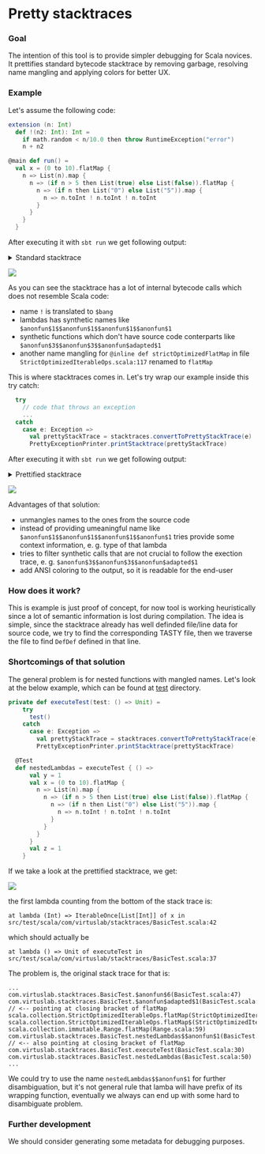 # Pretty stacktraces

### Goal

The intention of this tool is to provide simpler debugging for Scala novices. It prettifies standard bytecode stacktrace by removing garbage,
resolving name mangling and applying colors for better UX.

### Example

Let's assume the following code:

```scala
extension (n: Int)
  def !(n2: Int): Int =
    if math.random < n/10.0 then throw RuntimeException("error")
    n + n2

@main def run() =
  val x = (0 to 10).flatMap { 
    n => List(n).map { 
      n => (if n > 5 then List(true) else List(false)).flatMap {
        n => (if n then List("0") else List("5")).map { 
          n => n.toInt ! n.toInt ! n.toInt 
        }
      }
    } 
  }
```

After executing it with `sbt run` we get following output:

<details>
  <summary>Standard stacktrace</summary>
  
  ```
sbt:pretty-stacktraces> run
[info] compiling 1 Scala source to <root>/stacktraces/target/scala-3.0.0-RC2/classes ...
[info] running com.virtuslab.stacktraces.run 
[error] (run-main-5) java.lang.RuntimeException: error
[error] java.lang.RuntimeException: error
[error]         at com.virtuslab.stacktraces.main$package$.$bang(main.scala:8)
[error]         at com.virtuslab.stacktraces.main$package$.$anonfun$1$$anonfun$1$$anonfun$1$$anonfun$1(main.scala:17)
[error]         at scala.collection.immutable.List.map(List.scala:246)
[error]         at com.virtuslab.stacktraces.main$package$.$anonfun$2$$anonfun$2$$anonfun$2(main.scala:17)
[error]         at com.virtuslab.stacktraces.main$package$.$anonfun$3$$anonfun$3$$anonfun$adapted$1(main.scala:18)
[error]         at scala.collection.immutable.List.flatMap(List.scala:293)
[error]         at com.virtuslab.stacktraces.main$package$.$anonfun$4$$anonfun$4(main.scala:18)
[error]         at com.virtuslab.stacktraces.main$package$.$anonfun$5$$anonfun$adapted$1(main.scala:19)
[error]         at scala.collection.immutable.List.map(List.scala:246)
[error]         at com.virtuslab.stacktraces.main$package$.$anonfun$6(main.scala:19)
[error]         at com.virtuslab.stacktraces.main$package$.$anonfun$adapted$1(main.scala:20)
[error]         at scala.collection.StrictOptimizedIterableOps.flatMap(StrictOptimizedIterableOps.scala:117)
[error]         at scala.collection.StrictOptimizedIterableOps.flatMap$(StrictOptimizedIterableOps.scala:104)
[error]         at scala.collection.immutable.Range.flatMap(Range.scala:59)
[error]         at com.virtuslab.stacktraces.main$package$.run(main.scala:20)
[error]         at com.virtuslab.stacktraces.run.main(main.scala:11)
[error]         at java.base/jdk.internal.reflect.NativeMethodAccessorImpl.invoke0(Native Method)
[error]         at java.base/jdk.internal.reflect.NativeMethodAccessorImpl.invoke(NativeMethodAccessorImpl.java:62)
[error]         at java.base/jdk.internal.reflect.DelegatingMethodAccessorImpl.invoke(DelegatingMethodAccessorImpl.java:43)
[error]         at java.base/java.lang.reflect.Method.invoke(Method.java:566)
[error] stack trace is suppressed; run last Compile / bgRun for the full output
[error] Nonzero exit code: 1
[error] (Compile / run) Nonzero exit code: 1
[error] Total time: 1 s, completed 30 kwi 2021, 12:51:27
  ```

</details>

![](old.png)

As you can see the stacktrace has a lot of internal bytecode calls which does not resemble Scala code:
- name `!` is translated to `$bang`
- lambdas has synthetic names like `$anonfun$1$$anonfun$1$$anonfun$1$$anonfun$1`
- synthetic functions which don't have source code conterparts like `$anonfun$3$$anonfun$3$$anonfun$adapted$1`
- another name mangling for `@inline def strictOptimizedFlatMap` in file `StrictOptimizedIterableOps.scala:117` renamed to `flatMap`

This is where stacktraces comes in. Let's try wrap our example inside this try catch:

```scala
  try
    // code that throws an exception
    ...
  catch
    case e: Exception =>
      val prettyStackTrace = stacktraces.convertToPrettyStackTrace(e)
      PrettyExceptionPrinter.printStacktrace(prettyStackTrace)
```

After executing it with `sbt run` we get following output:

<details>
  <summary>Prettified stacktrace</summary>
  
  ```
sbt:stacktraces> run
[info] compiling 1 Scala source to <root>/stacktraces/target/scala-3.0.0-RC2/classes ...
[info] running com.virtuslab.stacktraces.run 
Exception in thread run-main-6: java.lang.RuntimeException: error
    at extension method ! in src/main/scala/com/virtuslab/stacktraces/main.scala:8 inside stacktraces_3.0.0-RC2-0.1.0.jar
    at lambda (String) => Int of some outer lambda in src/main/scala/com/virtuslab/stacktraces/main.scala:17 inside stacktraces_3.0.0-RC2-0.1.0.jar
    at method map in out/bootstrap/stdlib-bootstrapped/scala-3.0.0-RC2/src_managed/main/scala-library-src/scala/collection/immutable/List.scala:246 inside stdlib-library.jar
    at lambda (Boolean) => IterableOnce[Int] of some outer lambda in src/main/scala/com/virtuslab/stacktraces/main.scala:16 inside stacktraces_3.0.0-RC2-0.1.0.jar
    at method flatMap in out/bootstrap/stdlib-bootstrapped/scala-3.0.0-RC2/src_managed/main/scala-library-src/scala/collection/immutable/List.scala:293 inside stdlib-library.jar
    at lambda (Int) => List[Int] of some outer lambda in src/main/scala/com/virtuslab/stacktraces/main.scala:15 inside stacktraces_3.0.0-RC2-0.1.0.jar
    at method map in out/bootstrap/stdlib-bootstrapped/scala-3.0.0-RC2/src_managed/main/scala-library-src/scala/collection/immutable/List.scala:246 inside stdlib-library.jar
    at lambda (Int) => IterableOnce[List[Int]] of x in src/main/scala/com/virtuslab/stacktraces/main.scala:14 inside stacktraces_3.0.0-RC2-0.1.0.jar
    at method strictOptimizedFlatMap in out/bootstrap/stdlib-bootstrapped/scala-3.0.0-RC2/src_managed/main/scala-library-src/scala/collection/StrictOptimizedIterableOps.scala:117 inside stdlib-library.jar
    at method flatMap in out/bootstrap/stdlib-bootstrapped/scala-3.0.0-RC2/src_managed/main/scala-library-src/scala/collection/StrictOptimizedIterableOps.scala:104 inside stdlib-library.jar
    at method run in src/main/scala/com/virtuslab/stacktraces/main.scala:20 inside stacktraces_3.0.0-RC2-0.1.0.jar
    at method main in src/main/scala/com/virtuslab/stacktraces/main.scala:11 inside stacktraces_3.0.0-RC2-0.1.0.jar
    at method invoke0 in jdk.internal.reflect.NativeMethodAccessorImpl:(Native method) 
    at method invoke in jdk.internal.reflect.NativeMethodAccessorImpl:62 
    at method invoke in jdk.internal.reflect.DelegatingMethodAccessorImpl:43 
    at method invoke in java.lang.reflect.Method:566 
    at method invokeMain in sbt.Run:133 
    at method execute$1 in sbt.Run:82 
    at method $anonfun$runWithLoader$5 in sbt.Run:110 
    at method get in sbt.util.InterfaceUtil$$anon$1:17 
    at method run in sbt.TrapExit$App:258 

[success] Total time: 6 s, completed 30 kwi 2021, 12:55:0
  ```

</details>

![](new.png)

Advantages of that solution:
- unmangles names to the ones from the source code
- instead of providing umeaningful name like `$anonfun$1$$anonfun$1$$anonfun$1$$anonfun$1` tries provide some context information, e. g. type of that lambda
- tries to filter synthetic calls that are not crucial to follow the exection trace, e. g. `$anonfun$3$$anonfun$3$$anonfun$adapted$1`
- add ANSI coloring to the output, so it is readable for the end-user

### How does it work?

This is example is just proof of concept, for now tool is working heuristically since a lot of semantic information is lost during compilation.
The idea is simple, since the stacktrace already has well definded file/line data for source code, we try to find the corresponding TASTY file,
then we traverse the file to find `DefDef` defined in that line.

### Shortcomings of that solution

The general problem is for nested functions with mangled names. Let's look at the below example, which can be found at [test](./src/test/scala/com/virtuslab/stacktraces/BasicTest.scala) directory.

```scala
private def executeTest(test: () => Unit) =
    try
      test()
    catch
      case e: Exception =>
        val prettyStackTrace = stacktraces.convertToPrettyStackTrace(e)
        PrettyExceptionPrinter.printStacktrace(prettyStackTrace)

  @Test 
  def nestedLambdas = executeTest { () =>
      val y = 1
      val x = (0 to 10).flatMap { 
        n => List(n).map { 
          n => (if n > 5 then List(true) else List(false)).flatMap {
            n => (if n then List("0") else List("5")).map { 
              n => n.toInt ! n.toInt ! n.toInt 
            }
          }
        } 
      }
      val z = 1
    } 
```

If we take a look at the prettified stacktrace, we get:

![](problem.png)

the first lambda counting from the bottom of the stack trace is:

```
at lambda (Int) => IterableOnce[List[Int]] of x in src/test/scala/com/virtuslab/stacktraces/BasicTest.scala:42
```

which should actually be

```
at lambda () => Unit of executeTest in src/test/scala/com/virtuslab/stacktraces/BasicTest.scala:37
```

The problem is, the original stack trace for that is:

```
...
com.virtuslab.stacktraces.BasicTest.$anonfun$6(BasicTest.scala:47)
com.virtuslab.stacktraces.BasicTest.$anonfun$adapted$1(BasicTest.scala:48) // <-- pointing at closing bracket of flatMap
scala.collection.StrictOptimizedIterableOps.flatMap(StrictOptimizedIterableOps.scala:117)
scala.collection.StrictOptimizedIterableOps.flatMap$(StrictOptimizedIterableOps.scala:104)
scala.collection.immutable.Range.flatMap(Range.scala:59)
com.virtuslab.stacktraces.BasicTest.nestedLambdas$$anonfun$1(BasicTest.scala:48) // <-- also pointing at closing bracket of flatMap
com.virtuslab.stacktraces.BasicTest.executeTest(BasicTest.scala:30)
com.virtuslab.stacktraces.BasicTest.nestedLambdas(BasicTest.scala:50)
...
```

We could try to use the name `nestedLambdas$$anonfun$1` for further disambiguation, but it's not general rule that lamba will have prefix of its wrapping function, eventually
we always can end up with some hard to disambiguate problem.

### Further development

We should consider generating some metadata for debugging purposes.
